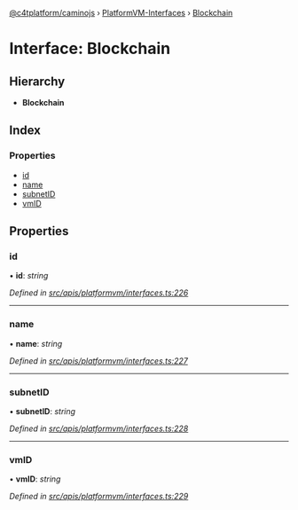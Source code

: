 [@c4tplatform/caminojs](../api.md) › [PlatformVM-Interfaces](../modules/platformvm_interfaces.md) › [Blockchain](platformvm_interfaces.blockchain.md)

# Interface: Blockchain

## Hierarchy

* **Blockchain**

## Index

### Properties

* [id](platformvm_interfaces.blockchain.md#id)
* [name](platformvm_interfaces.blockchain.md#name)
* [subnetID](platformvm_interfaces.blockchain.md#subnetid)
* [vmID](platformvm_interfaces.blockchain.md#vmid)

## Properties

###  id

• **id**: *string*

*Defined in [src/apis/platformvm/interfaces.ts:226](https://github.com/chain4travel/caminojs/blob/ac57b5af/src/apis/platformvm/interfaces.ts#L226)*

___

###  name

• **name**: *string*

*Defined in [src/apis/platformvm/interfaces.ts:227](https://github.com/chain4travel/caminojs/blob/ac57b5af/src/apis/platformvm/interfaces.ts#L227)*

___

###  subnetID

• **subnetID**: *string*

*Defined in [src/apis/platformvm/interfaces.ts:228](https://github.com/chain4travel/caminojs/blob/ac57b5af/src/apis/platformvm/interfaces.ts#L228)*

___

###  vmID

• **vmID**: *string*

*Defined in [src/apis/platformvm/interfaces.ts:229](https://github.com/chain4travel/caminojs/blob/ac57b5af/src/apis/platformvm/interfaces.ts#L229)*
